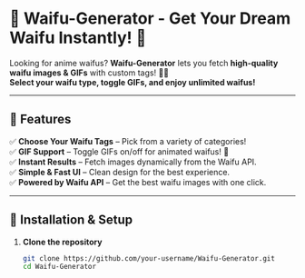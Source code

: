 # 🌸 Waifu-Generator - Get Your Dream Waifu Instantly! 🌸

Looking for anime waifus? **Waifu-Generator** lets you fetch **high-quality waifu images & GIFs** with custom tags! 🎌✨  
**Select your waifu type, toggle GIFs, and enjoy unlimited waifus!**  

---

## 🚀 Features
✅ **Choose Your Waifu Tags** – Pick from a variety of categories!  
✅ **GIF Support** – Toggle GIFs on/off for animated waifus! 🎥  
✅ **Instant Results** – Fetch images dynamically from the Waifu API.  
✅ **Simple & Fast UI** – Clean design for the best experience.  
✅ **Powered by Waifu API** – Get the best waifu images with one click.  

---

## 🔧 Installation & Setup

1. **Clone the repository**  
   ```sh
   git clone https://github.com/your-username/Waifu-Generator.git
   cd Waifu-Generator
